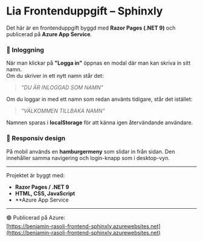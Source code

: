 # Lia Frontenduppgift – Sphinxly

Det här är en frontenduppgift byggd med **Razor Pages (.NET 9)** och publicerad på **Azure App Service**.

### 🔐 Inloggning
När man klickar på **"Logga in"** öppnas en modal där man kan skriva in sitt namn.  
Om du skriver in ett nytt namn står det:

> *"DU ÄR INLOGGAD SOM NAMN"*

Om du loggar in med ett namn som redan använts tidigare, står det istället:

> *"VÄLKOMMEN TILLBAKA NAMN"*

Namnen sparas i **localStorage** för att känna igen återvändande användare.

### 📱 Responsiv design
På mobil används en **hamburgermeny** som slidar in från sidan. Den innehåller samma navigering och login-knapp som i desktop-vyn.

---

Projektet är byggt med:
- **Razor Pages / .NET 9**
- **HTML, CSS, JavaScript**
- **Azure App Service

---

🟢 Publicerad på Azure:  
[https://benjamin-rasoli-frontend-sphinxly.azurewebsites.net](https://benjamin-rasoli-frontend-sphinxly.azurewebsites.net)

